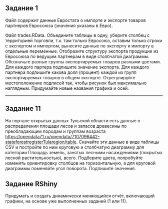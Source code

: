 ## Задание 1
Файл содержит данные Евростата о импорте и экспорте товаров партнеров Евросоюза (значения указаны в Евро). 

Файл trades.RData. Объедините таблицы в одну, уберите столбец с территорией торговли, т.к. там только Евросоюз, оставим только строки с экспортом и импортом, вынесите данные по экспорту и импорту в отдельные переменные. Отобразите структуру экспорта продукции из Евросоюза по ведущим партнерам в виде столбчатой диаграммы. Обозначьте разные группы экспортируемых товаров разными цветами. Для каждого партера подпишите значение экспорта. Для каждого партнера подпишите какова доля (процент) каждой из групп экспортируемых товаров в общем экспорте. Отрегулируйте местоположение подписей так, чтобы рисунок был максимально наглядным. Придумайте новые названия графика и осей. 
***

## Задание 11
На портале открытых данных Тульской области есть данные о распределении площади лесов и запасов древесины по преобладающим породам и группам возраста https://opendata71.ru/opendata/7107096442-stateforestregisterTularegion/table. Скачайте эти данные в виде таблицы CSV и постройте по ним круговую и столбчатую диаграмму для категории Площадь земель, занятых лесными насаждениями (покрытых лесной растительностью), всего. Подберите цвета, попробуйте изменить ориентировку столбцов на горизонтальную, а для круговой диаграммы поменяйте угол поворота. Подпишите значения. 

## Задание RShiny
Придумать и создать динамически меняющийся отчёт, включающий графики, на основе уже выполненных заданий (1 или 11). 
